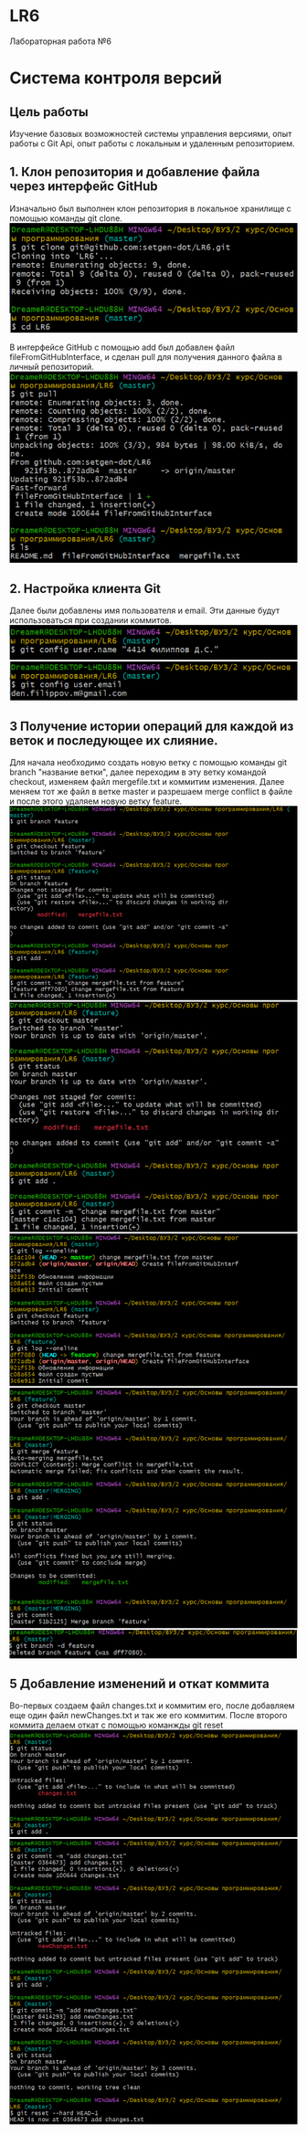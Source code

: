 # LR6
Лабораторная работа №6

# Система контроля версий

## Цель работы
Изучение базовых возможностей системы управления версиями, опыт работы с Git Api, опыт работы с локальным и удаленным репозиторием.

## 1. Клон репозитория и добавление файла через интерфейс GitHub

Изначально был выполнен клон репозитория в локальное хранилище с помощью команды git clone. ![Клонирование репозитория](screenshots/1.png)

В интерфейсе GitHub с помощью add был добавлен файл fileFromGitHubInterface, и сделан pull для получения данного файла в личный репозиторий. ![Подтягивание изменений в локальный репозиторий командой Pull](screenshots/4.png)

## 2. Настройка клиента Git

Далее были добавлены имя пользователя и email. Эти данные будут использоваться при создании коммитов. ![Настройка имени и email](screenshots/2.png) ![Настройка имени и email](screenshots/3.png)

## 3 Получение истории операций для каждой из веток и последующее их слияние.

Для начала необходимо создать новую ветку с помощью команды git branch "название ветки", далее переходим в эту ветку командой checkout, изменяем файл mergefile.txt и коммитим изменения. Далее меняем тот же файл в ветке master и разрешаем merge conflict в файле и после этого удаляем новую ветку feature. 
![изменяем файл в ветке feature](screenshots/5.png)
![изменяем файл в ветке master](screenshots/6.png)
![просмотр истории операций](screenshots/7.png)
![слияние](screenshots/8.png)
![удаление ветки](screenshots/9.png)

## 5 Добавление изменений и откат коммита

Во-первых создаем файл changes.txt и коммитим его, после добавляем еще один файл newChanges.txt и так же его коммитим. После второго коммита делаем откат с помощью команжды git reset
![Добавление changes.txt](screenshots/10.png)
![Добавление newChanges.txt и откат коммита](screenshots/11.png)

